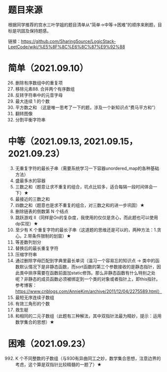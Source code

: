 # 题目来源
根据同学推荐的宫水三叶学姐的题目清单从“简单->中等->困难”的顺序来刷题，目标是巩固及保持题感。

链接：https://github.com/SharingSource/LogicStack-LeetCode/wiki/%E5%8F%8C%E6%8C%87%E9%92%88

# 简单（2021.09.10）
26. 删除有序数组中的重复项
27. 移除元素88. 合并两个有序数组
345. 反转字符串中的元音字母
485. 最大连续 1 的个数
633. 平方数之和 （这是唯一思考了一下的题，涉及一个新知识点“费马平方和”）
832. 翻转图像
1221. 分割平衡字符串

# 中等（2021.09.13, 2021.09.15，2021.09.23）
3. 无重复字符的最长子串（需要系统学习一下容器unordered_map的各种基础方法）
11. 盛最多水的容器
15. 三数之和（题意让求不重复的组合，坑点比较多，适合每隔一段时间体会一下）★
16. 最接近的三数之和
18. 四数之和（题意也是求不重复的组合，对三数之和的进一步巩固）★
19. 删除链表的倒数第 N 个结点
45. 跳跃游戏 II（同样是On的复杂度，我使用的仅仅是贪心，而此题也可以使用dp实现）★
395. 至少有 K 个重复字符的最长子串（这道题的思维还是可以的，两种方法：1.贪心。2.带条件限制的划窗）★
413. 等差数列划分
424. 替换后的最长重复字符
443. 压缩字符串
524. 通过删除字母匹配到字典里最长单词（温习一个容易忘的知识点 -> 类中的函数默认情况下是非静态函数，而sort函数的第三个参数接收的是静态指针，因此类中排序需要在函数前面加static修饰。那么非静态函数有什么特别之处呢？非静态的成员函数必须被绑定到一个类的对象或者指针上，即this指针。参考博客：https://www.cnblogs.com/AnnieKim/archive/2011/12/04/2275589.html）
581. 最短无序连续子数组
611. 有效三角形的个数
881. 救生艇
930. 和相同的二元子数组（此题有三种解法，其中双指针法最为精妙，提示：运用数学集合的思想）★

# 困难（2021.09.23）
992. K 个不同整数的子数组（与930有异曲同工之妙，数学集合思想，注意边界的考虑，这个算是双指针比较精髓的一题了）★